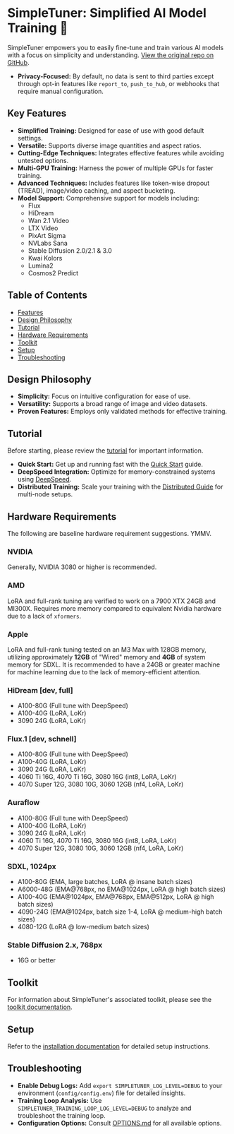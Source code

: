 <!--
SPDX-FileCopyrightText: 2024 SimpleTuner Contributors
SPDX-License-Identifier: MIT
-->

# SimpleTuner: Simplified AI Model Training 🚀

SimpleTuner empowers you to easily fine-tune and train various AI models with a focus on simplicity and understanding.  [View the original repo on GitHub](https://github.com/bghira/SimpleTuner).

*   **Privacy-Focused:** By default, no data is sent to third parties except through opt-in features like `report_to`, `push_to_hub`, or webhooks that require manual configuration.

## Key Features

*   **Simplified Training:** Designed for ease of use with good default settings.
*   **Versatile:** Supports diverse image quantities and aspect ratios.
*   **Cutting-Edge Techniques:** Integrates effective features while avoiding untested options.
*   **Multi-GPU Training:** Harness the power of multiple GPUs for faster training.
*   **Advanced Techniques:** Includes features like token-wise dropout (TREAD), image/video caching, and aspect bucketing.
*   **Model Support:** Comprehensive support for models including:
    *   Flux
    *   HiDream
    *   Wan 2.1 Video
    *   LTX Video
    *   PixArt Sigma
    *   NVLabs Sana
    *   Stable Diffusion 2.0/2.1 & 3.0
    *   Kwai Kolors
    *   Lumina2
    *   Cosmos2 Predict

## Table of Contents

-   [Features](#key-features)
-   [Design Philosophy](#design-philosophy)
-   [Tutorial](#tutorial)
-   [Hardware Requirements](#hardware-requirements)
-   [Toolkit](#toolkit)
-   [Setup](#setup)
-   [Troubleshooting](#troubleshooting)

## Design Philosophy

*   **Simplicity:** Focus on intuitive configuration for ease of use.
*   **Versatility:** Supports a broad range of image and video datasets.
*   **Proven Features:** Employs only validated methods for effective training.

## Tutorial

Before starting, please review the [tutorial](/TUTORIAL.md) for important information.

*   **Quick Start:** Get up and running fast with the [Quick Start](/documentation/QUICKSTART.md) guide.
*   **DeepSpeed Integration:** Optimize for memory-constrained systems using [DeepSpeed](/documentation/DEEPSPEED.md).
*   **Distributed Training:** Scale your training with the [Distributed Guide](/documentation/DISTRIBUTED.md) for multi-node setups.

## Hardware Requirements

The following are baseline hardware requirement suggestions. YMMV.

### NVIDIA

Generally, NVIDIA 3080 or higher is recommended.

### AMD

LoRA and full-rank tuning are verified to work on a 7900 XTX 24GB and MI300X. Requires more memory compared to equivalent Nvidia hardware due to a lack of `xformers`.

### Apple

LoRA and full-rank tuning tested on an M3 Max with 128GB memory, utilizing approximately **12GB** of "Wired" memory and **4GB** of system memory for SDXL. It is recommended to have a 24GB or greater machine for machine learning due to the lack of memory-efficient attention.

### HiDream [dev, full]

*   A100-80G (Full tune with DeepSpeed)
*   A100-40G (LoRA, LoKr)
*   3090 24G (LoRA, LoKr)

### Flux.1 [dev, schnell]

*   A100-80G (Full tune with DeepSpeed)
*   A100-40G (LoRA, LoKr)
*   3090 24G (LoRA, LoKr)
*   4060 Ti 16G, 4070 Ti 16G, 3080 16G (int8, LoRA, LoKr)
*   4070 Super 12G, 3080 10G, 3060 12GB (nf4, LoRA, LoKr)

### Auraflow

*   A100-80G (Full tune with DeepSpeed)
*   A100-40G (LoRA, LoKr)
*   3090 24G (LoRA, LoKr)
*   4060 Ti 16G, 4070 Ti 16G, 3080 16G (int8, LoRA, LoKr)
*   4070 Super 12G, 3080 10G, 3060 12GB (nf4, LoRA, LoKr)

### SDXL, 1024px

*   A100-80G (EMA, large batches, LoRA @ insane batch sizes)
*   A6000-48G (EMA@768px, no EMA@1024px, LoRA @ high batch sizes)
*   A100-40G (EMA@1024px, EMA@768px, EMA@512px, LoRA @ high batch sizes)
*   4090-24G (EMA@1024px, batch size 1-4, LoRA @ medium-high batch sizes)
*   4080-12G (LoRA @ low-medium batch sizes)

### Stable Diffusion 2.x, 768px

*   16G or better

## Toolkit

For information about SimpleTuner's associated toolkit, please see the [toolkit documentation](/toolkit/README.md).

## Setup

Refer to the [installation documentation](/INSTALL.md) for detailed setup instructions.

## Troubleshooting

*   **Enable Debug Logs:** Add `export SIMPLETUNER_LOG_LEVEL=DEBUG` to your environment (`config/config.env`) file for detailed insights.
*   **Training Loop Analysis:** Use `SIMPLETUNER_TRAINING_LOOP_LOG_LEVEL=DEBUG` to analyze and troubleshoot the training loop.
*   **Configuration Options:** Consult [OPTIONS.md](/OPTIONS.md) for all available options.